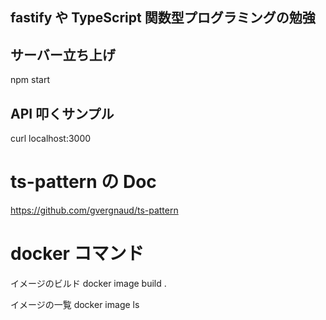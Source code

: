 ## fastify や TypeScript 関数型プログラミングの勉強

## サーバー立ち上げ

npm start

## API 叩くサンプル

curl localhost:3000

# ts-pattern の Doc

https://github.com/gvergnaud/ts-pattern

# docker コマンド

イメージのビルド
docker image build .

イメージの一覧
docker image ls
